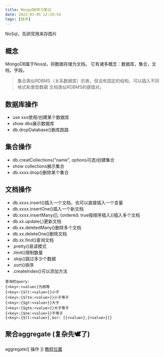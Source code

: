 ```yaml
---
title: MongoDB学习笔记
date: 2023-03-05 22:29:54
tags: [技术]
---
```

NoSql，先研究用来存图片
<!-- more -->
概念
-
MongoDB属于Nosql，将数据存储为文档。
它有诸多概念：数据库，集合，文档，字段。 
> 集合类似RDBMS（关系数据库）的表，但没有固定的结构，可以插入不同格式和类型数据
> 文档类似RDBMS的键值对。

数据库操作
-
+ use xxx使用/创建某个数据库
+ show dbs展示数据库
+ db.dropDatabase()删库跑路

集合操作
-
+ db.creatCollections("name", options可选)创建集合
+ show collections展示集合
+ db.xxxx.drop()删除某个集合

文档操作
-
+ db.xxxx.insert()插入一个文档，也可以直接插入一个变量
+ db.xxxx.insertOne()插入一个新文档
+ db.xxxx.insertMany([], {ordered: true按顺序插入})插入多个文档
+ db.xx.update(<query>,<update>)更新文档
+ db.xx.deletedMany(<query>)删除多个文档
+ db.xx.deleteOne(<query>)删除文档
+ db.xx.find(<query>)查询文档
+ .pretty()易读模式
+ .limit()限制数量
+ .skip()跳过多少个数据
+ .sort()排序
+ .createIndex()可以添加方法
````
查询的query:
{<key>:<value>}为相等
{<key>:{$lt:<value>}}小于
{<key>:{$lte:<value>}}小于等于
{<key>:{$gt:<value>}}大于
{<key>:{$gte:<value>}}大于等于
{<key>:{$ne:<value>}}不等于
{<key>:{$lt:<value>},$or: [{<value>},{<value>}]}
````

聚合aggregate (复杂先🕊了)
--
aggregate([ 操作 ])
[教程位置](https://www.runoob.com/mongodb/mongodb-aggregate.html)
